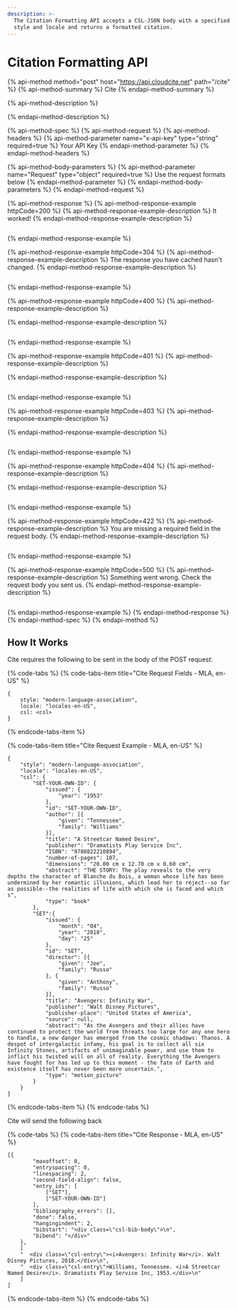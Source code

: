 ```yaml
---
description: >-
  The Citation Formatting API accepts a CSL-JSON body with a specified citation
  style and locale and returns a formatted citation.
---
```


# Citation Formatting API

{% api-method method="post" host="https://api.cloudcite.net" path="/cite" %}
{% api-method-summary %}
Cite
{% endapi-method-summary %}

{% api-method-description %}

{% endapi-method-description %}

{% api-method-spec %}
{% api-method-request %}
{% api-method-headers %}
{% api-method-parameter name="x-api-key" type="string" required=true %}
Your API Key
{% endapi-method-parameter %}
{% endapi-method-headers %}

{% api-method-body-parameters %}
{% api-method-parameter name="Request" type="object" required=true %}
Use the request formats below
{% endapi-method-parameter %}
{% endapi-method-body-parameters %}
{% endapi-method-request %}

{% api-method-response %}
{% api-method-response-example httpCode=200 %}
{% api-method-response-example-description %}
It worked!
{% endapi-method-response-example-description %}

```

```
{% endapi-method-response-example %}

{% api-method-response-example httpCode=304 %}
{% api-method-response-example-description %}
The response you have cached hasn't changed.
{% endapi-method-response-example-description %}

```

```
{% endapi-method-response-example %}

{% api-method-response-example httpCode=400 %}
{% api-method-response-example-description %}

{% endapi-method-response-example-description %}

```

```
{% endapi-method-response-example %}

{% api-method-response-example httpCode=401 %}
{% api-method-response-example-description %}

{% endapi-method-response-example-description %}

```

```
{% endapi-method-response-example %}

{% api-method-response-example httpCode=403 %}
{% api-method-response-example-description %}

{% endapi-method-response-example-description %}

```

```
{% endapi-method-response-example %}

{% api-method-response-example httpCode=404 %}
{% api-method-response-example-description %}

{% endapi-method-response-example-description %}

```

```
{% endapi-method-response-example %}

{% api-method-response-example httpCode=422 %}
{% api-method-response-example-description %}
You are missing a required field in the request body.
{% endapi-method-response-example-description %}

```

```
{% endapi-method-response-example %}

{% api-method-response-example httpCode=500 %}
{% api-method-response-example-description %}
Something went wrong. Check the request body you sent us.
{% endapi-method-response-example-description %}

```

```
{% endapi-method-response-example %}
{% endapi-method-response %}
{% endapi-method-spec %}
{% endapi-method %}

## How It Works

Cite requires the following to be sent in the body of the POST request:

{% code-tabs %}
{% code-tabs-item title="Cite Request Fields - MLA, en-US" %}
```
{
    style: "modern-language-association",
    locale: "locales-en-US",
    csl: <csl>
}
```
{% endcode-tabs-item %}

{% code-tabs-item title="Cite Request Example - MLA, en-US" %}
```
{
    "style": "modern-language-association",
    "locale": "locales-en-US",
    "csl": {
        "SET-YOUR-OWN-ID": {
            "issued": {
                "year": "1953"
            },
            "id": "SET-YOUR-OWN-ID",
            "author": [{
                "given": "Tennessee",
                "family": "Williams"
            }],
            "title": "A Streetcar Named Desire",
            "publisher": "Dramatists Play Service Inc",
            "ISBN": "9780822210894",
            "number-of-pages": 107,
            "dimensions": "20.00 cm x 12.70 cm x 0.60 cm",
            "abstract": "THE STORY: The play reveals to the very depths the character of Blanche du Bois, a woman whose life has been undermined by her romantic illusions, which lead her to reject--so far as possible--the realities of life with which she is faced and which s",
            "type": "book"
        },
        "SET":{
            "issued": {
                "month": "04",
                "year": "2018",
                "day": "25"
            },
            "id": "SET",
            "director": [{
                "given": "Joe",
                "family": "Russo"
            }, {
                "given": "Anthony",
                "family": "Russo"
            }],
            "title": "Avengers: Infinity War",
            "publisher": "Walt Disney Pictures",
            "publisher-place": "United States of America",
            "source": null,
            "abstract": "As the Avengers and their allies have continued to protect the world from threats too large for any one hero to handle, a new danger has emerged from the cosmic shadows: Thanos. A despot of intergalactic infamy, his goal is to collect all six Infinity Stones, artifacts of unimaginable power, and use them to inflict his twisted will on all of reality. Everything the Avengers have fought for has led up to this moment - the fate of Earth and existence itself has never been more uncertain.",
            "type": "motion_picture"
        }
    }
}
```
{% endcode-tabs-item %}
{% endcode-tabs %}

Cite will send the following back

{% code-tabs %}
{% code-tabs-item title="Cite Response - MLA, en-US" %}
```
[{
        "maxoffset": 0,
        "entryspacing": 0,
        "linespacing": 2,
        "second-field-align": false,
        "entry_ids": [
            ["SET"],
            ["SET-YOUR-OWN-ID"]
        ],
        "bibliography_errors": [],
        "done": false,
        "hangingindent": 2,
        "bibstart": "<div class=\"csl-bib-body\">\n",
        "bibend": "</div>"
    },
    [
    "  <div class=\"csl-entry\"><i>Avengers: Infinity War</i>. Walt Disney Pictures, 2018.</div>\n",
    "  <div class=\"csl-entry\">Williams, Tennessee. <i>A Streetcar Named Desire</i>. Dramatists Play Service Inc, 1953.</div>\n"
    ]
]
```
{% endcode-tabs-item %}
{% endcode-tabs %}

